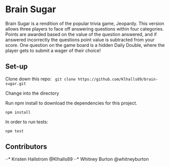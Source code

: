 # Brain Sugar 

Brain Sugar is a rendition of the popular trivia game, Jeopardy. This version allows three players to face off answering questions within four categories. Points are awarded based on the value of the question answered, and if answered incorrectly the questions point value is subtracted from your score. One question on the game board is a hidden Daily Double, where the player gets to submit a wager of their choice! 

## Set-up

Clone down this repo: 
` git clone https://github.com/Klhalls89/brain-sugar.git`

Change into the directory

Run npm install to download the dependencies for this project.

` npm install `

In order to run tests: 

` npm test `

## Contributors 
⋅⋅* Kristen Hallstrom @Klhalls89
⋅⋅* Whitney Burton @whitneyburton